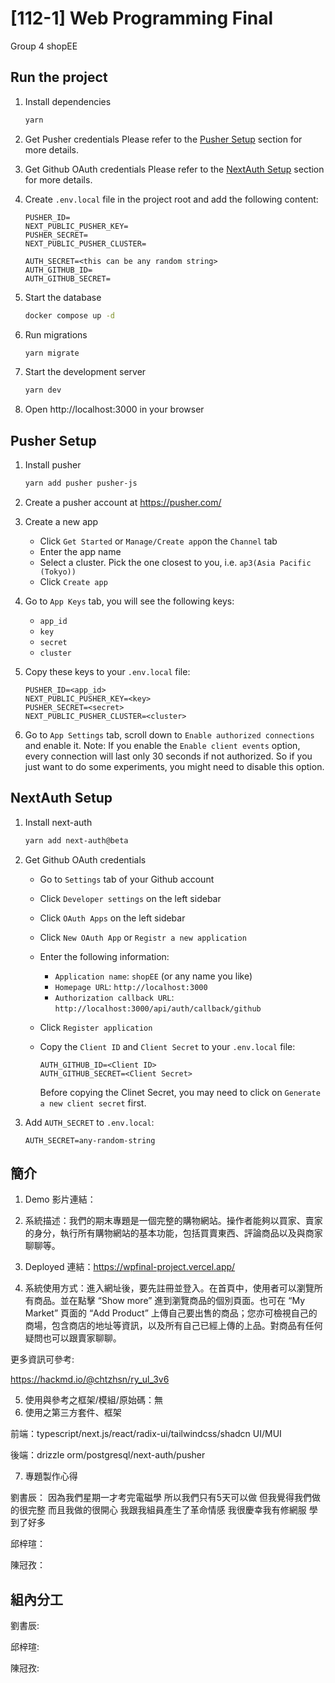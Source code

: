 # [112-1] Web Programming Final
Group 4 shopEE

## Run the project

1. Install dependencies
   ```bash
   yarn
   ```
2. Get Pusher credentials
   Please refer to the [Pusher Setup](#pusher-setup) section for more details.

3. Get Github OAuth credentials
   Please refer to the [NextAuth Setup](#nextauth-setup) section for more details.

4. Create `.env.local` file in the project root and add the following content:

   ```text
   PUSHER_ID=
   NEXT_PUBLIC_PUSHER_KEY=
   PUSHER_SECRET=
   NEXT_PUBLIC_PUSHER_CLUSTER=

   AUTH_SECRET=<this can be any random string>
   AUTH_GITHUB_ID=
   AUTH_GITHUB_SECRET=
   ```

5. Start the database
   ```bash
   docker compose up -d
   ```
6. Run migrations
   ```bash
   yarn migrate
   ```
7. Start the development server
   ```bash
   yarn dev
   ```
8. Open http://localhost:3000 in your browser

## Pusher Setup

1.  Install pusher

    ```bash
    yarn add pusher pusher-js
    ```

2.  Create a pusher account at https://pusher.com/
3.  Create a new app

    - Click `Get Started` or `Manage/Create app`on the `Channel` tab
    - Enter the app name
    - Select a cluster. Pick the one closest to you, i.e. `ap3(Asia Pacific (Tokyo))`
    - Click `Create app`

4.  Go to `App Keys` tab, you will see the following keys:
    - `app_id`
    - `key`
    - `secret`
    - `cluster`
5.  Copy these keys to your `.env.local` file:

    ```text
    PUSHER_ID=<app_id>
    NEXT_PUBLIC_PUSHER_KEY=<key>
    PUSHER_SECRET=<secret>
    NEXT_PUBLIC_PUSHER_CLUSTER=<cluster>
    ```

6.  Go to `App Settings` tab, scroll down to `Enable authorized connections` and enable it.
    Note: If you enable the `Enable client events` option, every connection will last only 30 seconds if not authorized. So if you just want to do some experiments, you might need to disable this option.

## NextAuth Setup

1. Install next-auth

   ```bash
   yarn add next-auth@beta
   ```

2. Get Github OAuth credentials

   - Go to `Settings` tab of your Github account
   - Click `Developer settings` on the left sidebar
   - Click `OAuth Apps` on the left sidebar
   - Click `New OAuth App` or `Registr a new application`
   - Enter the following information:
     - `Application name`: `shopEE` (or any name you like)
     - `Homepage URL`: `http://localhost:3000`
     - `Authorization callback URL`: `http://localhost:3000/api/auth/callback/github`
   - Click `Register application`
   - Copy the `Client ID` and `Client Secret` to your `.env.local` file:

     ```text
     AUTH_GITHUB_ID=<Client ID>
     AUTH_GITHUB_SECRET=<Client Secret>
     ```

     Before copying the Clinet Secret, you may need to click on `Generate a new client secret` first.

3. Add `AUTH_SECRET` to `.env.local`:

   ```text
   AUTH_SECRET=any-random-string
   ```

## 簡介

1. Demo 影片連結：
2. 系統描述：我們的期末專題是一個完整的購物網站。操作者能夠以買家、賣家的身分，執行所有購物網站的基本功能，包括買賣東西、評論商品以及與商家聊聊等。
3. Deployed 連結：https://wpfinal-project.vercel.app/

4. 系統使用方式：進入網址後，要先註冊並登入。在首頁中，使用者可以瀏覽所有商品。並在點擊 “Show more” 進到瀏覽商品的個別頁面。也可在 “My Market” 頁面的 “Add Product” 上傳自己要出售的商品；您亦可檢視自己的商場，包含商店的地址等資訊，以及所有自己已經上傳的上品。對商品有任何疑問也可以跟賣家聊聊。

更多資訊可參考:

https://hackmd.io/@chtzhsn/ry_ul_3v6

5. 使用與參考之框架/模組/原始碼：無
6. 使用之第三方套件、框架

前端：typescript/next.js/react/radix-ui/tailwindcss/shadcn UI/MUI

後端：drizzle orm/postgresql/next-auth/pusher

7. 專題製作心得

劉書辰：
因為我們星期一才考完電磁學 所以我們只有5天可以做 但我覺得我們做的很完整 而且我做的很開心 我跟我組員產生了革命情感 我很慶幸我有修網服 學到了好多

邱梓瑄：

陳冠孜：

## 組內分工
劉書辰:

邱梓瑄:

陳冠孜:
